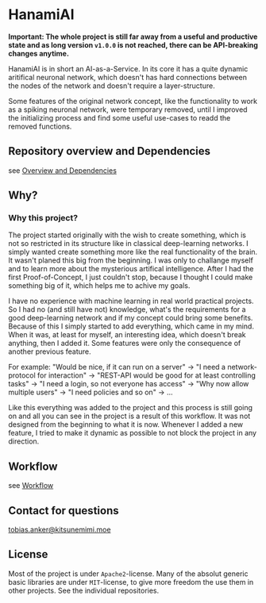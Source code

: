 # HanamiAI

**Important: The whole project is still far away from a useful and productive state and as long version `v1.0.0` is not reached, there can be API-breaking changes anytime.**

HanamiAI is in short an AI-as-a-Service. In its core it has a quite dynamic aritifical neuronal network, which doesn't has hard connections between the nodes of the network and doesn't require a layer-structure. 

Some features of the original network concept, like the functionality to work as a spiking neuronal network, were temporary removed, until I improved the initializing process and find some useful use-cases to readd the removed functions.

## Repository overview and Dependencies

see [Overview and Dependencies](subsites/Dependencies.md)

## Why?

### Why this project?

The project started originally with the wish to create something, which is not so restricted in its structure like in classical deep-learning networks. I simply wanted create something more like the real functionality of the brain. It wasn't planed this big from the beginning. I was only to challange myself and to learn more about the mysterious artifical intelligence. After I had the first Proof-of-Concept, I just couldn't stop, because I thought I could make something big of it, which helps me to achive my goals. 

I have no experience with machine learning in real world practical projects. So I had no (and still have not) knowledge, what's the requirements for a good deep-learning network and if my concept could bring some benefits. Because of this I simply started to add everything, which came in my mind. When it was, at least for myself, an interesting idea, which doesn't break anything, then I added it. Some features were only the consequence of another previous feature. 

For example: "Would be nice, if it can run on a server" -> "I need a network-protocol for interaction" -> "REST-API would be good for at least controlling tasks" -> "I need a login, so not everyone has access" -> "Why now allow multiple users" -> "I need policies and so on" -> ...

Like this everything was added to the project and this process is still going on and all you can see in the project is a result of this workflow. It was not designed from the beginning to what it is now. Whenever I added a new feature, I tried to make it dynamic as possible to not block the project in any direction. 


## Workflow

see [Workflow](subsites/Workflow.md)

## Contact for questions

tobias.anker@kitsunemimi.moe

## License

Most of the project is under `Apache2`-license. Many of the absolut generic basic libraries are under `MIT`-license, to give more freedom the use them in other projects. See the individual repositories.
